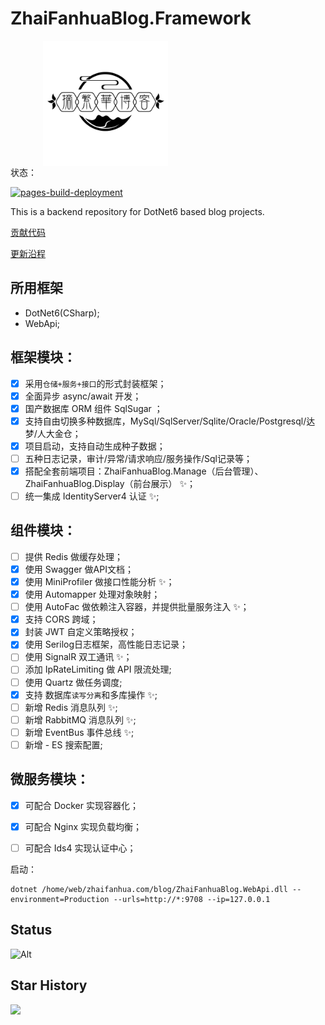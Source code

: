 # ZhaiFanhuaBlog.Framework

<div style="width: 400px;margin: 0 auto;">
        <img style="height:200px" align="center" src="LOGO.png" />
</div>
状态：

[![pages-build-deployment](https://github.com/ZhaiFanhuaBlog/ZhaiFanhuaBlog.Framework/actions/workflows/pages/pages-build-deployment/badge.svg)](https://github.com/ZhaiFanhuaBlog/ZhaiFanhuaBlog.Framework/actions/workflows/pages/pages-build-deployment)

This is a backend repository for DotNet6 based blog projects.

[贡献代码](CONTRIBUTING.md)

[更新沿程](CHANGELOG.md)

## 所用框架

- DotNet6(CSharp);
- WebApi;

## 框架模块：

- [x] 采用`仓储+服务+接口`的形式封装框架；
- [x] 全面异步 async/await 开发；
- [x] 国产数据库 ORM 组件 SqlSugar ；
- [x] 支持自由切换多种数据库，MySql/SqlServer/Sqlite/Oracle/Postgresql/达梦/人大金仓；
- [x] 项目启动，支持自动生成种子数据；
- [ ] 五种日志记录，审计/异常/请求响应/服务操作/Sql记录等；
- [x] 搭配全套前端项目：ZhaiFanhuaBlog.Manage（后台管理）、ZhaiFanhuaBlog.Display（前台展示） ✨；
- [ ] 统一集成 IdentityServer4 认证 ✨;

## 组件模块：

- [ ] 提供 Redis 做缓存处理；
- [x] 使用 Swagger 做API文档；
- [x] 使用 MiniProfiler 做接口性能分析 ✨；
- [x] 使用 Automapper 处理对象映射；
- [ ] 使用 AutoFac 做依赖注入容器，并提供批量服务注入 ✨；
- [x] 支持 CORS 跨域；
- [x] 封装 JWT 自定义策略授权；
- [x] 使用 Serilog日志框架，高性能日志记录；
- [ ] 使用 SignalR 双工通讯 ✨；
- [ ] 添加 IpRateLimiting 做 API 限流处理;
- [ ] 使用 Quartz 做任务调度;
- [x] 支持 数据库`读写分离`和多库操作 ✨;
- [ ] 新增 Redis 消息队列 ✨;
- [ ] 新增 RabbitMQ 消息队列 ✨;
- [ ] 新增 EventBus 事件总线 ✨;
- [ ] 新增 - ES 搜索配置;

## 微服务模块：

- [x] 可配合 Docker 实现容器化；
- [x] 可配合 Nginx 实现负载均衡；
- [ ] 可配合 Ids4 实现认证中心；



启动：

```
dotnet /home/web/zhaifanhua.com/blog/ZhaiFanhuaBlog.WebApi.dll --environment=Production --urls=http://*:9708 --ip=127.0.0.1
```



## Status

![Alt](https://repobeats.axiom.co/api/embed/6e6dcd83875e06131527cf7e55007e5f72fd1860.svg "Repobeats analytics image")

## Star History

![](https://api.star-history.com/svg?repos=ZhaiFanhuaBlog/ZhaiFanhuaBlog.Framework&type=Date)
